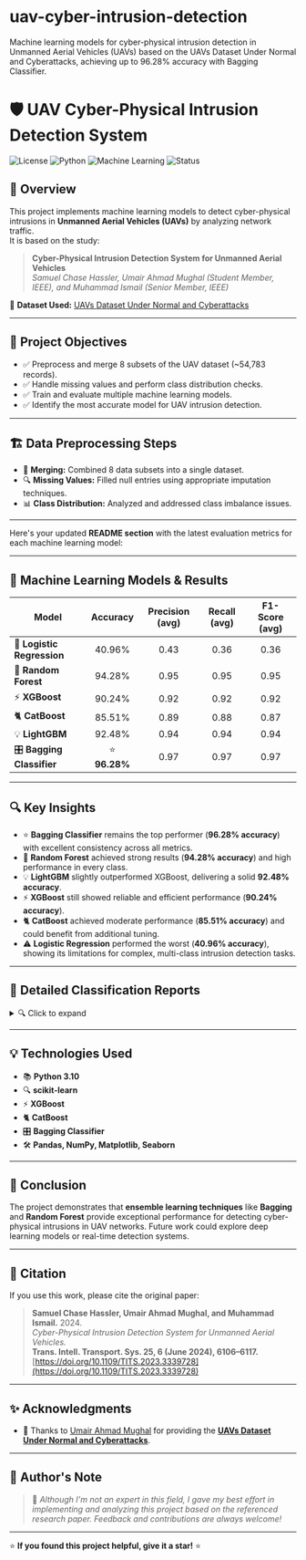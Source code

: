 # uav-cyber-intrusion-detection
Machine learning models for cyber-physical intrusion detection in Unmanned Aerial Vehicles (UAVs) based on the UAVs Dataset Under Normal and Cyberattacks, achieving up to 96.28% accuracy with Bagging Classifier.

# 🛡️ UAV Cyber-Physical Intrusion Detection System

![License](https://img.shields.io/badge/license-MIT-green)
![Python](https://img.shields.io/badge/python-3.10-blue)
![Machine Learning](https://img.shields.io/badge/Machine%20Learning-Completed-success)
![Status](https://img.shields.io/badge/status-Finished-brightgreen)

## 🌟 **Overview**
This project implements machine learning models to detect cyber-physical intrusions in **Unmanned Aerial Vehicles (UAVs)** by analyzing network traffic.  
It is based on the study:  
> **Cyber-Physical Intrusion Detection System for Unmanned Aerial Vehicles**  
> *Samuel Chase Hassler, Umair Ahmad Mughal (Student Member, IEEE), and Muhammad Ismail (Senior Member, IEEE)*  

📄 **Dataset Used:** [UAVs Dataset Under Normal and Cyberattacks](https://github.com/uamughal/UAVs-Dataset-Under-Normal-and-Cyberattacks/blob/main/Dataset_T-ITS.csv)  

---

## 🎯 **Project Objectives**
- ✅ Preprocess and merge 8 subsets of the UAV dataset (~54,783 records).  
- ✅ Handle missing values and perform class distribution checks.  
- ✅ Train and evaluate multiple machine learning models.  
- ✅ Identify the most accurate model for UAV intrusion detection.

---

## 🏗️ **Data Preprocessing Steps**  
- 🧹 **Merging:** Combined 8 data subsets into a single dataset.  
- 🔍 **Missing Values:** Filled null entries using appropriate imputation techniques.  
- 📊 **Class Distribution:** Analyzed and addressed class imbalance issues.

---

Here's your updated **README section** with the latest evaluation metrics for each machine learning model:

---

## 🧪 **Machine Learning Models & Results**

| Model                      |   Accuracy   | Precision (avg) | Recall (avg) | F1-Score (avg) |
| -------------------------- | :----------: | :-------------: | :----------: | :------------: |
| 🔹 **Logistic Regression** |    40.96%    |       0.43      |     0.36     |      0.36      |
| 🌲 **Random Forest**       |    94.28%    |       0.95      |     0.95     |      0.95      |
| ⚡ **XGBoost**              |    90.24%    |       0.92      |     0.92     |      0.92      |
| 🐈 **CatBoost**            |    85.51%    |       0.89      |     0.88     |      0.87      |
| 💡 **LightGBM**            |    92.48%    |       0.94      |     0.94     |      0.94      |
| 🎛 **Bagging Classifier**  | ⭐ **96.28%** |       0.97      |     0.97     |      0.97      |

---

## 🔍 **Key Insights**

* ⭐ **Bagging Classifier** remains the top performer (**96.28% accuracy**) with excellent consistency across all metrics.
* 🌲 **Random Forest** achieved strong results (**94.28% accuracy**) and high performance in every class.
* 💡 **LightGBM** slightly outperformed XGBoost, delivering a solid **92.48% accuracy**.
* ⚡ **XGBoost** still showed reliable and efficient performance (**90.24% accuracy**).
* 🐈 **CatBoost** achieved moderate performance (**85.51% accuracy**) and could benefit from additional tuning.
* ⚠️ **Logistic Regression** performed the worst (**40.96% accuracy**), showing its limitations for complex, multi-class intrusion detection tasks.

---

## 📜 **Detailed Classification Reports**

<details>
<summary>🔍 Click to expand</summary>

### 🔹 **Logistic Regression (40.96% Accuracy)**

* **Precision (avg):** 0.43
* **Recall (avg):** 0.36
* **F1-score (avg):** 0.36
* Heavily struggled with class imbalance and complex decision boundaries.

### 🌲 **Random Forest (94.28% Accuracy)**

* **Precision (avg):** 0.95
* **Recall (avg):** 0.95
* **F1-score (avg):** 0.95
* Strong generalization across all classes with minimal misclassification.

### ⚡ **XGBoost (90.24% Accuracy)**

* **Precision (avg):** 0.92
* **Recall (avg):** 0.92
* **F1-score (avg):** 0.92
* Efficient and well-balanced performance, especially effective on classes 1 and 4.

### 🐈 **CatBoost (85.51% Accuracy)**

* **Precision (avg):** 0.89
* **Recall (avg):** 0.88
* **F1-score (avg):** 0.87
* Struggled slightly with class 2 but performed well overall.

### 💡 **LightGBM (92.48% Accuracy)**

* **Precision (avg):** 0.94
* **Recall (avg):** 0.94
* **F1-score (avg):** 0.94
* Excellent performance and close to Random Forest with faster inference.

### 🎛 **Bagging Classifier (96.28% Accuracy)**

* **Precision (avg):** 0.97
* **Recall (avg):** 0.97
* **F1-score (avg):** 0.97
* Outperformed all models with the most consistent and reliable predictions across classes.

</details>

---


## 💡 **Technologies Used**
- 📚 **Python 3.10**  
- 🔍 **scikit-learn**  
- ⚡ **XGBoost**  
- 🐈 **CatBoost**  
- 🎛 **Bagging Classifier**  
- 🛠 **Pandas, NumPy, Matplotlib, Seaborn**  

---

## 📝 **Conclusion**
The project demonstrates that **ensemble learning techniques** like **Bagging** and **Random Forest** provide exceptional performance for detecting cyber-physical intrusions in UAV networks. Future work could explore deep learning models or real-time detection systems.

---

## 📜 **Citation**
If you use this work, please cite the original paper:

> **Samuel Chase Hassler, Umair Ahmad Mughal, and Muhammad Ismail.** 2024.  
> *Cyber-Physical Intrusion Detection System for Unmanned Aerial Vehicles.*  
> **Trans. Intell. Transport. Sys. 25, 6 (June 2024), 6106–6117.**  
> [https://doi.org/10.1109/TITS.2023.3339728](https://doi.org/10.1109/TITS.2023.3339728)


---

## ✨ **Acknowledgments**  
- 📄 Thanks to [Umair Ahmad Mughal](https://github.com/uamughal) for providing the **[UAVs Dataset Under Normal and Cyberattacks](https://github.com/uamughal/UAVs-Dataset-Under-Normal-and-Cyberattacks/blob/main/Dataset_T-ITS.csv)**.

---

## 🙌 **Author's Note**
> 📝 *Although I'm not an expert in this field, I gave my best effort in implementing and analyzing this project based on the referenced research paper. Feedback and contributions are always welcome!*  

---

⭐ **If you found this project helpful, give it a star!** ⭐
